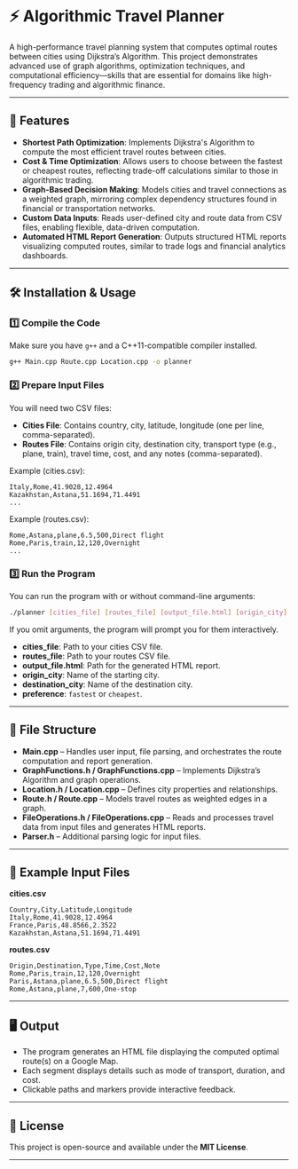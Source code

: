 # ⚡ Algorithmic Travel Planner

A high-performance travel planning system that computes optimal routes between cities using Dijkstra’s Algorithm. This project demonstrates advanced use of graph algorithms, optimization techniques, and computational efficiency—skills that are essential for domains like high-frequency trading and algorithmic finance.

---

## 🚀 Features

- **Shortest Path Optimization**: Implements Dijkstra's Algorithm to compute the most efficient travel routes between cities.
- **Cost & Time Optimization**: Allows users to choose between the fastest or cheapest routes, reflecting trade-off calculations similar to those in algorithmic trading.
- **Graph-Based Decision Making**: Models cities and travel connections as a weighted graph, mirroring complex dependency structures found in financial or transportation networks.
- **Custom Data Inputs**: Reads user-defined city and route data from CSV files, enabling flexible, data-driven computation.
- **Automated HTML Report Generation**: Outputs structured HTML reports visualizing computed routes, similar to trade logs and financial analytics dashboards.

---

## 🛠️ Installation & Usage

### **1️⃣ Compile the Code**

Make sure you have `g++` and a C++11-compatible compiler installed.

```bash
g++ Main.cpp Route.cpp Location.cpp -o planner
```

### **2️⃣ Prepare Input Files**

You will need two CSV files:
- **Cities File**: Contains country, city, latitude, longitude (one per line, comma-separated).
- **Routes File**: Contains origin city, destination city, transport type (e.g., plane, train), travel time, cost, and any notes (comma-separated).

Example (cities.csv):
```
Italy,Rome,41.9028,12.4964
Kazakhstan,Astana,51.1694,71.4491
...
```

Example (routes.csv):
```
Rome,Astana,plane,6.5,500,Direct flight
Rome,Paris,train,12,120,Overnight
...
```

### **3️⃣ Run the Program**

You can run the program with or without command-line arguments:

```bash
./planner [cities_file] [routes_file] [output_file.html] [origin_city] [destination_city] [preference]
```

If you omit arguments, the program will prompt you for them interactively.

- **cities_file**: Path to your cities CSV file.
- **routes_file**: Path to your routes CSV file.
- **output_file.html**: Path for the generated HTML report.
- **origin_city**: Name of the starting city.
- **destination_city**: Name of the destination city.
- **preference**: `fastest` or `cheapest`.

---

## 📂 File Structure

- **Main.cpp** – Handles user input, file parsing, and orchestrates the route computation and report generation.
- **GraphFunctions.h / GraphFunctions.cpp** – Implements Dijkstra’s Algorithm and graph operations.
- **Location.h / Location.cpp** – Defines city properties and relationships.
- **Route.h / Route.cpp** – Models travel routes as weighted edges in a graph.
- **FileOperations.h / FileOperations.cpp** – Reads and processes travel data from input files and generates HTML reports.
- **Parser.h** – Additional parsing logic for input files.

---

## 📌 Example Input Files

**cities.csv**
```
Country,City,Latitude,Longitude
Italy,Rome,41.9028,12.4964
France,Paris,48.8566,2.3522
Kazakhstan,Astana,51.1694,71.4491
```

**routes.csv**
```
Origin,Destination,Type,Time,Cost,Note
Rome,Paris,train,12,120,Overnight
Paris,Astana,plane,6.5,500,Direct flight
Rome,Astana,plane,7,600,One-stop
```

---

## 🖥️ Output

- The program generates an HTML file displaying the computed optimal route(s) on a Google Map.
- Each segment displays details such as mode of transport, duration, and cost.
- Clickable paths and markers provide interactive feedback.

---

## 📜 License

This project is open-source and available under the **MIT License**.

---

